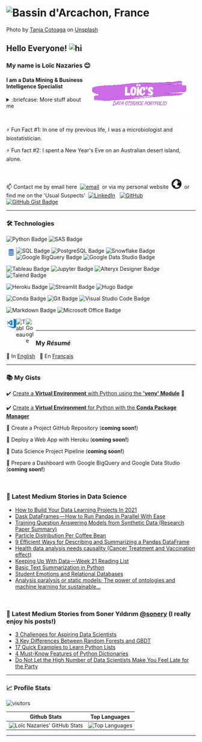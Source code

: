 # ![Bassin d'Arcachon, France](https://raw.githubusercontent.com/loic-nazaries/loic-nazaries/main/images/arcachon.jpg "Bassin d'Arcachon, France")

Photo by <a href="https://unsplash.com/@tarafuco?utm_source=unsplash&utm_medium=referral&utm_content=creditCopyText">Tanja Cotoaga</a> on <a href="https://unsplash.com/s/photos/arcachon?utm_source=unsplash&utm_medium=referral&utm_content=creditCopyText">Unsplash</a>

## Hello Everyone! <img alt="hi" width="26" src="https://user-images.githubusercontent.com/1303154/88677602-1635ba80-d120-11ea-84d8-d263ba5fc3c0.gif" />

### My name is Loïc Nazaries :blush:

[<img alt="Loic's logo" align="right" width="300" src="https://raw.githubusercontent.com/loic-nazaries/loic-nazaries/main/images/logo-dark.png" />][website]

#### I am a **Data Mining** & **Business Intelligence** Specialist

<details>
  <summary>
    :briefcase: More stuff about me
  </summary>

> I am a **Data Specialist** with over 10 years of experience in the fields of biostatistics, data exploration (**Data Mining**) and **Machine Learning**. I am passionate about the whole **data life cycle**, from modelling a database to its use in the field of **Business Intelligence** through the creation of simple and impactful visuals such as **dashboards**. Thus, **exploratory data analysis** has the potential to strengthen a faster and more clever decision-making process.

</details>

&nbsp;

⚡ Fun Fact #1: In one of my previous life, I was a microbiologist and biostatistician.

⚡ Fun fact #2: I spent a New Year's Eve on an Australian desert island, alone.

&nbsp;

:mailbox: Contact me by email here&nbsp;
[![email](https://img.shields.io/badge/-Loïc_Nazaries-purple?style=plastic&labelColor=purple&logo=yahoomail&logoColor=white)][email]
&nbsp;or via my personal website&nbsp;
[<img alt="Loic's Data Science Portfolio" width="26" src="https://raw.githubusercontent.com/iconic/open-iconic/master/svg/globe.svg" />][contact_website]
&nbsp;or find me on the 'Usual Suspects'&nbsp;
[<img alt="LinkedIn" width="26" src="https://i.imgur.com/OQUXwNp.jpeg" />][linkedin]
&nbsp;
[<img alt="GitHub" width="30" src="https://i.imgur.com/J6LeoUb.png" />][github]
&nbsp;
[![GitHub Gist Badge](https://img.shields.io/badge/-Gist-black?style=for-the-badge&labelColor=black&logo=github&logoColor=white)][github_gist]

---

### :hammer_and_wrench: Technologies

<!-- TODO: Make technologies links takes you to repositories or tutorials -->

![Python Badge](https://img.shields.io/badge/-python-yellow?style=for-the-badge&labelColor=yellow&logo=python&logoColor=blue)
![SAS Badge](https://img.shields.io/badge/-sas-blue?style=for-the-badge&labelColor=black&logo=sas&logoColor=blue)

<img alt="SQL" align="left" width="26" src="https://raw.githubusercontent.com/github/explore/80688e429a7d4ef2fca1e82350fe8e3517d3494d/topics/sql/sql.png" />![SQL Badge](https://img.shields.io/badge/-sql-blue?style=for-the-badge)
![PostgreSQL Badge](https://img.shields.io/badge/-postgresql-blue?style=for-the-badge&labelColor=black&logo=postgresql&logoColor=white)
![Snowflake Badge](https://img.shields.io/badge/-snowflake-66ccf4?style=for-the-badge&labelColor=white&logo=snowflake&logoColor=66ccf4)
![Google BigQuery Badge](https://img.shields.io/badge/-google_bigquery-yellow?style=for-the-badge&labelColor=blue&logo=google-big-query&logoColor=blue)
![Google Data Studio Badge](https://img.shields.io/badge/-google_data_studio-green?style=for-the-badge&labelColor=red&logo=google-data-studio&logoColor=red)

![Tableau Badge](https://img.shields.io/badge/-tableau-grey?style=for-the-badge&labelColor=white&logo=tableau&logoColor=grey)
![Jupyter Badge](https://img.shields.io/badge/-jupyter-orange?style=for-the-badge&labelColor=white&logo=jupyter&logoColor=orange)
![Alteryx Designer Badge](https://img.shields.io/badge/-alteryx_designer-69aeea?style=for-the-badge&labelColor=black&logo=altery-designerx&logoColor=69aeea)
![Talend Badge](https://img.shields.io/badge/-talend-blue?style=for-the-badge&labelColor=blue&logo=talend&logoColor=green)

![Heroku Badge](https://img.shields.io/badge/-heroku-purple?style=for-the-badge&labelColor=white&logo=heroku&logoColor=purple)
![Streamlit Badge](https://img.shields.io/badge/-streamlit-red?style=for-the-badge&labelColor=white&logo=streamlit&logoColor=red)
![Hugo Badge](https://img.shields.io/badge/-hugo-violet?style=for-the-badge&labelColor=black&logo=hugo&logoColor=violet)

![Conda Badge](https://img.shields.io/badge/-conda-green?style=for-the-badge&labelColor=black&logo=anaconda&logoColor=green)
![Git Badge](https://img.shields.io/badge/-git-red?style=for-the-badge&labelColor=black&logo=git&logoColor=red)
![Visual Studio Code Badge](https://img.shields.io/badge/-visual_studio_code-blue?style=for-the-badge&labelColor=white&logo=visual-studio-code&logoColor=blue)

![Markdown Badge](https://img.shields.io/badge/-markdown-white?style=for-the-badge&labelColor=black&logo=markdown&logoColor=white)
![Microsoft Office Badge](https://img.shields.io/badge/-microsoft_office-red?style=for-the-badge&labelColor=white&logo=microsoft-office&logoColor=red)

<img alt="Visual Studio Code" align="left" width="26" src="https://raw.githubusercontent.com/github/explore/80688e429a7d4ef2fca1e82350fe8e3517d3494d/topics/visual-studio-code/visual-studio-code.png" />
<img alt="Tableau" align="left" width="26" src="https://cdn.worldvectorlogo.com/logos/tableau-software.svg" />
<img alt="Google" align="left" width="26" src="https://cdn.jsdelivr.net/npm/simple-icons@v3/icons/google.svg" />
&nbsp;

---

### My *Résumé*

:paperclip: In [English](https://raw.githubusercontent.com/loic-nazaries/loic-nazaries/main/CV/CV_Nazaries.L_consultant_data_eng.pdf "English CV")
&nbsp;
:paperclip: En [Français](https://raw.githubusercontent.com/loic-nazaries/loic-nazaries/main/CV/CV_Nazaries.L_consultant_data_fr.pdf "CV en français")

---

### :books: My Gists

:heavy_check_mark: [Create a **Virtual Environment** with Python using the **'venv' Module**](https://gist.github.com/loic-nazaries/c25ce9f7b01b107573796b026522a3ad) :snake:

:heavy_check_mark: [Create a **Virtual Environment** for Python with the **Conda Package Manager**](https://gist.github.com/loic-nazaries/b18a908473935243fc23586f35d4bacc)

:red_circle: Create a Project GitHub Repository (**coming soon!**)

:red_circle: Deploy a Web App with Heroku (**coming soon!**)

:red_circle: Data Science Project Pipeline (**coming soon!**)

:red_circle: Prepare a Dashboard with Google BigQuery and Google Data Studio (**coming soon!**)

&nbsp;

### :newspaper: Latest Medium Stories in **Data Science**

<!-- MEDIUM-STORY-LIST:START -->
- [How to Build Your Data Learning Projects In 2021](https://towardsdatascience.com/how-to-build-your-data-learning-projects-in-2021-eabf74d72479?source=rss-------8-----------------data_science)
- [Dask DataFrames — How to Run Pandas in Parallel With Ease](https://towardsdatascience.com/dask-dataframes-how-to-run-pandas-in-parallel-with-ease-b8b1f6b2646b?source=rss-------8-----------------data_science)
- [Training Question Answering Models from Synthetic Data (Research Paper Summary)](https://towardsdatascience.com/training-question-answering-models-from-synthetic-data-research-paper-summary-2220186703f?source=rss-------8-----------------data_science)
- [Particle Distribution Per Coffee Bean](https://rmckeon.medium.com/particle-distribution-per-coffee-bean-4fefb3d7f4e8?source=rss-------8-----------------data_science)
- [9 Efficient Ways for Describing and Summarizing a Pandas DataFrame](https://rukshanpramoditha.medium.com/9-efficient-ways-for-describing-and-summarizing-a-pandas-dataframe-316234f46e6?source=rss-------8-----------------data_science)
- [Health data analysis needs causality (Cancer Treatment and Vaccination effect)](https://diplodoc.medium.com/health-data-analysis-needs-causality-cancer-treatment-and-vaccination-effect-7d0ec8db7ab8?source=rss-------8-----------------data_science)
- [Keeping Up With Data — Week 21 Reading List](https://adamvotava.medium.com/keeping-up-with-data-week-21-reading-list-2199e0802c8b?source=rss-------8-----------------data_science)
- [Basic Text Summarization in Python](https://towardsdatascience.com/basic-text-summarization-in-python-d87df82497b3?source=rss-------8-----------------data_science)
- [Student Emotions and Relational Databases](https://loustevenshere.medium.com/student-emotions-and-relational-databases-334fe2cc3b3?source=rss-------8-----------------data_science)
- [Analysis paralysis or static models: The power of ontologies and machine learning for sustainable…](https://medium.com/field33/analysis-paralysis-or-static-models-the-power-of-ontologies-and-machine-learning-for-sustainable-3e11b6b87d20?source=rss-------8-----------------data_science)
<!-- MEDIUM-STORY-LIST:END -->

&nbsp;

### :newspaper: Latest Medium Stories from **Soner Yıldırım** [@sonery](https://sonery.medium.com) (I really enjoy his posts!)

<!-- MEDIUM-STORY-LIST-SONERY:START -->
- [3 Challenges for Aspiring Data Scientists](https://towardsdatascience.com/3-challenges-for-aspiring-data-scientists-ae0c479f31b7?source=rss-2cf6b549448------2)
- [3 Key Differences Between Random Forests and GBDT](https://towardsdatascience.com/3-key-differences-between-random-forests-and-gbdt-cfc48093200b?source=rss-2cf6b549448------2)
- [17 Quick Examples to Learn Python Lists](https://towardsdatascience.com/17-quick-examples-to-learn-python-lists-196070a055c3?source=rss-2cf6b549448------2)
- [4 Must-Know Features of Python Dictionaries](https://towardsdatascience.com/4-must-know-features-of-python-dictionaries-d62af8c22fd2?source=rss-2cf6b549448------2)
- [Do Not Let the High Number of Data Scientists Make You Feel Late for the Party](https://towardsdatascience.com/do-not-let-the-high-number-of-data-scientists-make-you-feel-late-for-the-party-c5409d2445ac?source=rss-2cf6b549448------2)
<!-- MEDIUM-STORY-LIST-SONERY:END -->

---

### :chart_with_upwards_trend: Profile Stats

![visitors](https://visitor-badge.glitch.me/badge?page_id=loic-nazaries.loic-nazaries)

| Github Stats                                                                                                                                                        | Top Languages                                                                                                                                                                                                                                                            |
| ------------------------------------------------------------------------------------------------------------------------------------------------------------------- | ------------------------------------------------------------------------------------------------------------------------------------------------------------------------------------------------------------------------------------------------------------------------ |
| ![Loïc Nazaries' GitHub Stats](https://github-readme-stats.vercel.app/api?username=loic-nazaries&count_private=true&theme=dracula&show_icons=true&hide_title=false) | ![Top Languages](https://github-readme-stats.vercel.app/api/top-langs/?username=loic-nazaries&exclude_repo=starter_repo,streamlit_heroku_example,awesome-markdown,jupyterlab-git,binder_test,my-first-binder,ipenywis,github-readme-stats&langs_count=10&layout=compact) |

---

<!-- links to social media accounts -->
[website]: https://loic-nazaries.github.io/loic-nazaries-website "Loic's Data Science Portfolio"
[email]: mailto:loicnazaries@yahoo.fr "Yahoo! Mail"
[contact_website]: https://loic-nazaries.github.io/loic-nazaries-website/#contact "Contact Me"
[linkedin]: https://www.linkedin.com/in/loic-nazaries "LinkedIn"
[github]: https://github.com/loic-nazaries "GitHub"
[github_gist]: https://gist.github.com/loic-nazaries "GitHub Gist"
